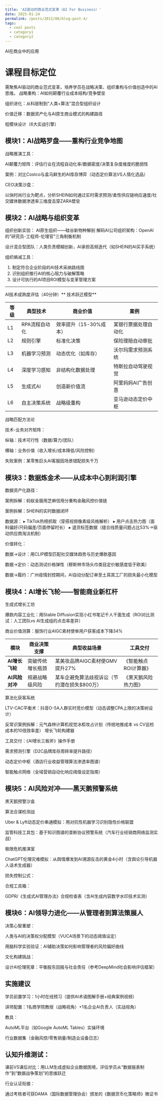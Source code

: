 ```yaml
---
title: 'AI驱动的商业范式变革（AI For Business）'
date: 2025-01-24
permalink: /posts/2012/08/blog-post-4/
tags:
  - cool posts
  - category1
  - category2
---
```

AI在商业中的应用

课程目标定位
======
需聚焦AI驱动的商业范式变革，培养学员在战略决策、组织重构与价值创造中的AI思维。
战略重构：AI如何颠覆行业成本结构/竞争壁垒

组织进化：从科层制到“人类+算法”混合型组织设计

价值迁移：数据资产化与AI原生商业模式的构建路径

程模块设计（6大实战引擎）


模块1：AI战略罗盘——重构行业竞争地图
------
战略推演工具：

AI颠覆力矩阵：评估行业在流程自动化率/数据密度/决策复杂度维度的脆弱性

案例：对比Costco与盒马鲜生的AI库存博弈（动态定价算法VS人情化选品）

CEO决策沙盘：

以快时尚行业为靶点，分析SHEIN如何通过实时需求预测/柔性供应链响应速度/社交媒体数据渗透率三维度击穿ZARA壁垒


模块2：AI战略与组织变革
------
组织创新实验：
AI原生组织——硅谷新物种解剖
解码AI公司组织架构：OpenAI的"研究员-工程师-伦理官"三角制衡机制

设计混合型团队：人类负责模糊创新，AI承担高频迭代（如SHEIN的AI买手系统）

组织熵减工具：
1. 制定符合企业阶段的AI技术采纳路线图  
2. 识别组织推行AI的核心阻力与破解策略  
3. 设计可执行的AI项目ROI模型与变革管理方案  

---
AI技术成熟度评估（40分钟）**
技术跃迁模型**  

| 等级 | 典型技术         | 商业价值               | 案例                  |
|------|------------------|------------------------|-----------------------|
| L1   | RPA流程自动化    | 效率提升（15-30%成本） | 某银行票据处理自动化  |
| L2   | 规则引擎         | 标准化决策             | 保险理赔自动审批      |
| L3   | 机器学习预测     | 动态优化（如库存）     | 沃尔玛需求预测系统    |
| L4   | 深度学习感知     | 非结构化数据处理       | 特斯拉自动驾驶视觉    |
| L5   | 生成式AI         | 创造新价值流           | 阿里妈妈AI广告创意    |
| L6   | 自主决策系统     | 战略级重构             | 亚马逊动态定价中枢    |

战略匹配方法论

技术-业务对齐矩阵：

纵轴：技术可行性（数据/算力/团队）

横轴：业务价值（收入增长/成本降低/风险控制）

失败案例：某零售巨头AI客服因场景错配损失千万


模块3：数据炼金术——从成本中心到利润引擎
------
数据资产化路径：

案例拆解：蚂蚁金服用芝麻信用分重构金融风控价值链

案例拆解：SHEIN的实时数据闭环

数据源：
▸ TikTok热榜抓取（穿搭视频像素级风格解析）
▸ 用户点击热力图（面料偏好/尺码偏差/页面停留时长）
▸ 退货标签数据（缝合线质量问题占比53%→驱动供应商淘汰机制）

价值转化：

数据→设计：用CLIP模型匹配社交媒体趋势与历史爆款基因

数据→定价：动态测试价格弹性（穆斯林市场头巾类目定价敏感度低于欧美）

数据→履约：广州疫情封控期间，AI自动分配订单至土耳其工厂的损失最小化模型


模块4：AI增长飞轮——智能商业新杠杆
------
生成式增长工坊

爆款内容工业化：用Stable Diffusion实现小红书笔记千人千面生成（ROI对比测试：人工团队vs AI生成组的点击率差异）

商业价值测算：服饰行业AIGC素材使单用户获客成本下降34%

| 模块           | 商业决策支撑               | 典型收益场景                          | 工具交付                  |
|----------------|--------------------------|-------------------------------------|-------------------------|
| **AI增长飞轮** | 突破传统增长瓶颈           | 某美妆品牌AIGC素材使GMV提升27%        | 《智能触点ROI计算器》      |
| **AI风险对冲** | 规避战略级风险             | 某车企避免算法歧视诉讼（节约潜在损失$800万） | 《黑天鹅风险热力图》        |

算法化获客系统

LTV-CAC平衡术：抖音O-5A人群实时竞价模型（动态调整CPA上限的决策树设计）

反常识案例拆解：元气森林计算机视觉冰柜攻占计划（传统地推成本 vs CV巡检成本的10倍效率差）
增长飞轮构建器

工具交付：《AI增长三板斧》操作手册

需求预测引擎（D2C品牌库存周转率提升路径）

动态定价中枢（酒店行业收益管理算法渗透率图谱）

智能触点网络（全域营销自动化响应阈值设定指南）

模块5：AI风险对冲——黑天鹅预警系统
------
黑天鹅预警沙盒

算法合谋检测战

Uber & Lyft动态定价串通模拟：用对抗性机器学习识别隐性价格联盟

监管科技工具包：基于知识图谱的垄断协议预警系统（汽车行业经销商网络监测实战）

极限危机推演室

ChatGPT伦理灾难模拟：从舆情爆发到AI溯源反击的黄金4小时（含舆论引导机器人话术生成器）

损失控制公式：

合规工具箱：

GDPR/《生成式AI管理办法》合规检查表（含AI生成内容数字水印技术实测）

模块6：AI领导力进化——从管理者到算法策展人
------
决策心智重塑：

人类与AI的决策权分配模型（VUCA场景下的动态阈值设定）

用脑科学实验验证：AI辅助决策如何影响管理者的风险偏好曲线

文化构建挑战：

设计AI伦理宪章：平衡股东回报与社会责任（参考DeepMind社会影响评估框架）


实施建议
------
学员前置学习：1小时在线预习（提供AI术语图解手册+经典案例视频）

讲师配置：1名商学院教授（战略视角）+1名企业AI负责人（实战视角）

教具：

AutoML平台（如Google AutoML Tables）实操环境

行业数据集（金融风控/零售销量/制造业设备日志）


认知升维测试：
------
课前VS课后对比：用LLM生成虚拟企业数据困境，评估学员从“数据报表制作”到“数据战争策划”的思维跃迁

行业认证衔接：

通过考核者可获DAMA（国际数据管理协会）颁发的《数据货币化策略师》微证书